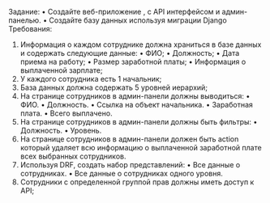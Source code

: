 Задание:
• Создайте веб-приложение , с API интерфейсом и админ-панелью.
• Создайте базу данных используя миграции Django
Требования:
1. Информация о каждом сотруднике должна храниться в базе данных и содержать
следующие данные:
• ФИО;
• Должность;
• Дата приема на работу;
• Размер заработной платы;
• Информация о выплаченной зарплате;
2. У каждого сотрудника есть 1 начальник;
3. База данных должна содержать 5 уровней иерархий;
4. На странице сотрудников в админ-панели должны выводиться:
• ФИО.
• Должность.
• Ссылка на объект начальника.
• Заработная плата.
• Всего выплачено.
5. На странице сотрудников в админ-панели должны быть фильтры:
• Должность.
• Уровень.
6. На странице сотрудников в админ-панели должен быть action который удаляет всю
информацию о выплаченной заработной плате всех выбранных сотрудников.
7. Используя DRF, создать набор представлений:
• Все данные о сотрудниках.
• Все данные о сотрудниках одного уровня.
8. Сотрудники с определенной группой прав должны иметь доступ к API;
